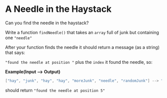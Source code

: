 # A Needle in the Haystack

Can you find the needle in the haystack?

Write a function `findNeedle()` that takes an `array` full of junk but containing one `"needle"`

After your function finds the needle it should return a message (as a string) that says:

`"found the needle at position "` plus the `index` it found the needle, so:

**Example(Input --> Output)**

```java
["hay", "junk", "hay", "hay", "moreJunk", "needle", "randomJunk"] --> "found the needle at position 5" 
```

should return ```"found the needle at position 5"```